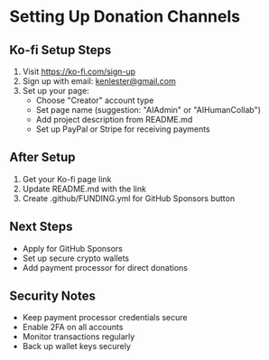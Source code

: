 # Setting Up Donation Channels

## Ko-fi Setup Steps
1. Visit https://ko-fi.com/sign-up
2. Sign up with email: kenlester@gmail.com
3. Set up your page:
   - Choose "Creator" account type
   - Set page name (suggestion: "AIAdmin" or "AIHumanCollab")
   - Add project description from README.md
   - Set up PayPal or Stripe for receiving payments

## After Setup
1. Get your Ko-fi page link
2. Update README.md with the link
3. Create .github/FUNDING.yml for GitHub Sponsors button

## Next Steps
- Apply for GitHub Sponsors
- Set up secure crypto wallets
- Add payment processor for direct donations

## Security Notes
- Keep payment processor credentials secure
- Enable 2FA on all accounts
- Monitor transactions regularly
- Back up wallet keys securely
